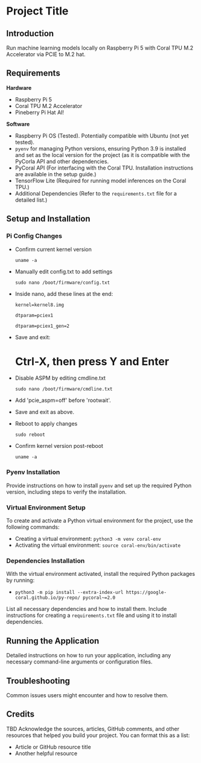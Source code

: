 # Project Title

## Introduction
Run machine learning models locally on Raspberry Pi 5 with Coral TPU M.2 Accelerator via PCIE to M.2 hat. 

## Requirements

 **Hardware**

  - Raspberry Pi 5
  - Coral TPU M.2 Accelerator
  - Pineberry Pi Hat AI!

**Software**
  - Raspberry Pi OS (Tested). Potentially compatible with Ubuntu (not yet tested).
  - `pyenv` for managing Python versions, ensuring Python 3.9 is installed and set as the local version for the project (as it is compatible with the PyCorla API and other dependencies.
  - PyCoral API (For interfacing with the Coral TPU. Installation instructions are available in the setup guide.)
  - TensorFlow Lite (Required for running model inferences on the Coral TPU.)
  - Additional Dependencies (Refer to the `requirements.txt` file for a detailed list.)

## Setup and Installation

### Pi Config Changes

  - Confirm current kernel version
	
	`uname -a`

  - Manually edit config.txt to add settings
	
	`sudo nano /boot/firmware/config.txt`

  - Inside nano, add these lines at the end:

	`kernel=kernel8.img`

	`dtparam=pciex1`

	`dtparam=pciex1_gen=2`

  - Save and exit:

	# Ctrl-X, then press Y and Enter

  - Disable ASPM by editing cmdline.txt

	`sudo nano /boot/firmware/cmdline.txt`

  - Add 'pcie_aspm=off' before 'rootwait'. 

  - Save and exit as above.

  - Reboot to apply changes

	`sudo reboot`

 - Confirm kernel version post-reboot

	`uname -a`

### Pyenv Installation

Provide instructions on how to install `pyenv` and set up the required Python version, including steps to verify the installation.

### Virtual Environment Setup

To create and activate a Python virtual environment for the project, use the following commands:
- Creating a virtual environment: `python3 -m venv coral-env`
- Activating the virtual environment: `source coral-env/bin/activate`

### Dependencies Installation

With the virtual environment activated, install the required Python packages by running:
- `python3 -m pip install --extra-index-url https://google-coral.github.io/py-repo/ pycoral~=2.0`

List all necessary dependencies and how to install them. Include instructions for creating a `requirements.txt` file and using it to install dependencies.

## Running the Application

Detailed instructions on how to run your application, including any necessary command-line arguments or configuration files.

## Troubleshooting

Common issues users might encounter and how to resolve them.


## Credits
TBD
Acknowledge the sources, articles, GitHub comments, and other resources that helped you build your project. You can format this as a list:
- Article or GitHub resource title
- Another helpful resource
